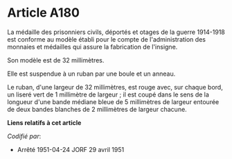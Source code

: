 # Article A180

La médaille des prisonniers civils, déportés et otages de la guerre 1914-1918 est conforme au modèle établi pour le compte de
l'administration des monnaies et médailles qui assure la fabrication de l'insigne.

Son modèle est de 32 millimètres.

Elle est suspendue à un ruban par une boule et un anneau.

Le ruban, d'une largeur de 32 millimètres, est rouge avec, sur chaque bord, un liseré vert de 1 millimètre de largeur ; il
est coupé dans le sens de la longueur d'une bande médiane bleue de 5 millimètres de largeur entourée de deux bandes blanches
de 2 millimètres de largeur chacune.

**Liens relatifs à cet article**

_Codifié par_:

  - Arrêté 1951-04-24 JORF 29 avril 1951
